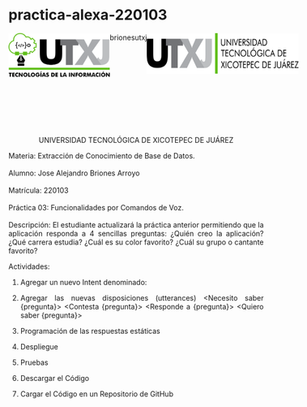 # practica-alexa-220103
<div style="display: flex; justify-content: space-between;">
    <img align="left" src="https://github.com/MauricioRL15/Logos_UTXJ/blob/main/LOGO%20TIC.png?raw=true" alt="Imagen 1" width="200" />brionesutxj
    <img align="right" src="https://github.com/MauricioRL15/Logos_UTXJ/blob/main/LOGO%20UTXJ%202019.png?raw=true" alt="Imagen 2" width="300" height="80" />
</div>
<br><br><br><br><br><br>


<p align="center">UNIVERSIDAD TECNOLÓGICA DE XICOTEPEC DE JUÁREZ</p>

<div style="text-align: justify;">
Materia: Extracción de Conocimiento de Base de Datos. <br><br>
Alumno: Jose Alejandro Briones Arroyo <br><br>
Matrícula: 220103 <br><br>
Práctica 03:  Funcionalidades por Comandos de Voz. <br><br>
Descripción: 
El estudiante actualizará la práctica anterior permitiendo que la aplicación responda a 4 sencillas preguntas:
¿Quién creo la aplicación?
¿Qué carrera estudia?
¿Cuál es su color favorito?
¿Cuál su grupo o cantante favorito?

Actividades:
1. Agregar un nuevo Intent denominado: <PreguntasIntent>
2. Agregar las nuevas disposiciones (utterances)
<Necesito saber {pregunta}>
<Contesta {pregunta}>
<Responde a {pregunta}>
<Quiero saber {pregunta}>

3. Programación de las respuestas estáticas 
4. Despliegue 
5. Pruebas 
6. Descargar el Código 
7. Cargar el Código en un Repositorio de GitHub

</div>
